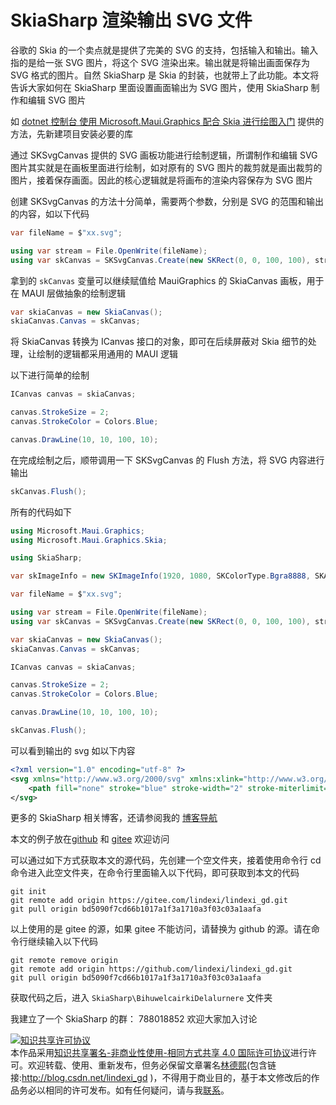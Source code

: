 
# SkiaSharp 渲染输出 SVG 文件

谷歌的 Skia 的一个卖点就是提供了完美的 SVG 的支持，包括输入和输出。输入指的是给一张 SVG 图片，将这个 SVG 渲染出来。输出就是将输出画面保存为 SVG 格式的图片。自然 SkiaSharp 是 Skia 的封装，也就带上了此功能。本文将告诉大家如何在 SkiaSharp 里面设置画面输出为 SVG 图片，使用 SkiaSharp 制作和编辑 SVG 图片

<!--more-->


<!-- CreateTime:2022/6/29 15:03:53 -->


<!-- 标签：MAUI,MauiGraphics,Skia,SkiaSharp,渲染 -->
<!-- 发布 -->

如 [dotnet 控制台 使用 Microsoft.Maui.Graphics 配合 Skia 进行绘图入门](https://blog.lindexi.com/post/dotnet-%E6%8E%A7%E5%88%B6%E5%8F%B0-%E4%BD%BF%E7%94%A8-Microsoft.Maui.Graphics-%E9%85%8D%E5%90%88-Skia-%E8%BF%9B%E8%A1%8C%E7%BB%98%E5%9B%BE%E5%85%A5%E9%97%A8.html ) 提供的方法，先新建项目安装必要的库

通过 SKSvgCanvas 提供的 SVG 画板功能进行绘制逻辑，所谓制作和编辑 SVG 图片其实就是在画板里面进行绘制，如对原有的 SVG 图片的裁剪就是画出裁剪的图片，接着保存画面。因此的核心逻辑就是将画布的渲染内容保存为 SVG 图片

创建 SKSvgCanvas 的方法十分简单，需要两个参数，分别是 SVG 的范围和输出的内容，如以下代码

```csharp
var fileName = $"xx.svg";

using var stream = File.OpenWrite(fileName);
using var skCanvas = SKSvgCanvas.Create(new SKRect(0, 0, 100, 100), stream);
```

拿到的 `skCanvas` 变量可以继续赋值给 MauiGraphics 的 SkiaCanvas 画板，用于在 MAUI 层做抽象的绘制逻辑

```csharp
var skiaCanvas = new SkiaCanvas();
skiaCanvas.Canvas = skCanvas;
```

将 SkiaCanvas 转换为 ICanvas 接口的对象，即可在后续屏蔽对 Skia 细节的处理，让绘制的逻辑都采用通用的 MAUI 逻辑

以下进行简单的绘制

```csharp
ICanvas canvas = skiaCanvas;

canvas.StrokeSize = 2;
canvas.StrokeColor = Colors.Blue;

canvas.DrawLine(10, 10, 100, 10);
```

在完成绘制之后，顺带调用一下 SKSvgCanvas 的 Flush 方法，将 SVG 内容进行输出

```csharp
skCanvas.Flush();
```

所有的代码如下

```csharp
using Microsoft.Maui.Graphics;
using Microsoft.Maui.Graphics.Skia;

using SkiaSharp;

var skImageInfo = new SKImageInfo(1920, 1080, SKColorType.Bgra8888, SKAlphaType.Opaque, SKColorSpace.CreateSrgb());

var fileName = $"xx.svg";

using var stream = File.OpenWrite(fileName);
using var skCanvas = SKSvgCanvas.Create(new SKRect(0, 0, 100, 100), stream);

var skiaCanvas = new SkiaCanvas();
skiaCanvas.Canvas = skCanvas;

ICanvas canvas = skiaCanvas;

canvas.StrokeSize = 2;
canvas.StrokeColor = Colors.Blue;

canvas.DrawLine(10, 10, 100, 10);

skCanvas.Flush();
```

可以看到输出的 svg 如以下内容

```xml
<?xml version="1.0" encoding="utf-8" ?>
<svg xmlns="http://www.w3.org/2000/svg" xmlns:xlink="http://www.w3.org/1999/xlink" width="100" height="100">
	<path fill="none" stroke="blue" stroke-width="2" stroke-miterlimit="10" d="M10 10L100 10"/>
</svg>
```

更多的 SkiaSharp 相关博客，还请参阅我的 [博客导航](https://blog.lindexi.com/post/%E5%8D%9A%E5%AE%A2%E5%AF%BC%E8%88%AA.html )

本文的例子放在[github](https://github.com/lindexi/lindexi_gd/tree/bd5090f7cd66b1017a1f3a1710a3f03c03a1aafa/SkiaSharp/BihuwelcairkiDelalurnere) 和 [gitee](https://gitee.com/lindexi/lindexi_gd/tree/bd5090f7cd66b1017a1f3a1710a3f03c03a1aafa/SkiaSharp/BihuwelcairkiDelalurnere) 欢迎访问

可以通过如下方式获取本文的源代码，先创建一个空文件夹，接着使用命令行 cd 命令进入此空文件夹，在命令行里面输入以下代码，即可获取到本文的代码

```
git init
git remote add origin https://gitee.com/lindexi/lindexi_gd.git
git pull origin bd5090f7cd66b1017a1f3a1710a3f03c03a1aafa
```

以上使用的是 gitee 的源，如果 gitee 不能访问，请替换为 github 的源。请在命令行继续输入以下代码

```
git remote remove origin
git remote add origin https://github.com/lindexi/lindexi_gd.git
git pull origin bd5090f7cd66b1017a1f3a1710a3f03c03a1aafa
```

获取代码之后，进入 `SkiaSharp\BihuwelcairkiDelalurnere` 文件夹

我建立了一个 SkiaSharp 的群： 788018852 欢迎大家加入讨论




<a rel="license" href="http://creativecommons.org/licenses/by-nc-sa/4.0/"><img alt="知识共享许可协议" style="border-width:0" src="https://licensebuttons.net/l/by-nc-sa/4.0/88x31.png" /></a><br />本作品采用<a rel="license" href="http://creativecommons.org/licenses/by-nc-sa/4.0/">知识共享署名-非商业性使用-相同方式共享 4.0 国际许可协议</a>进行许可。欢迎转载、使用、重新发布，但务必保留文章署名[林德熙](http://blog.csdn.net/lindexi_gd)(包含链接:http://blog.csdn.net/lindexi_gd )，不得用于商业目的，基于本文修改后的作品务必以相同的许可发布。如有任何疑问，请与我[联系](mailto:lindexi_gd@163.com)。